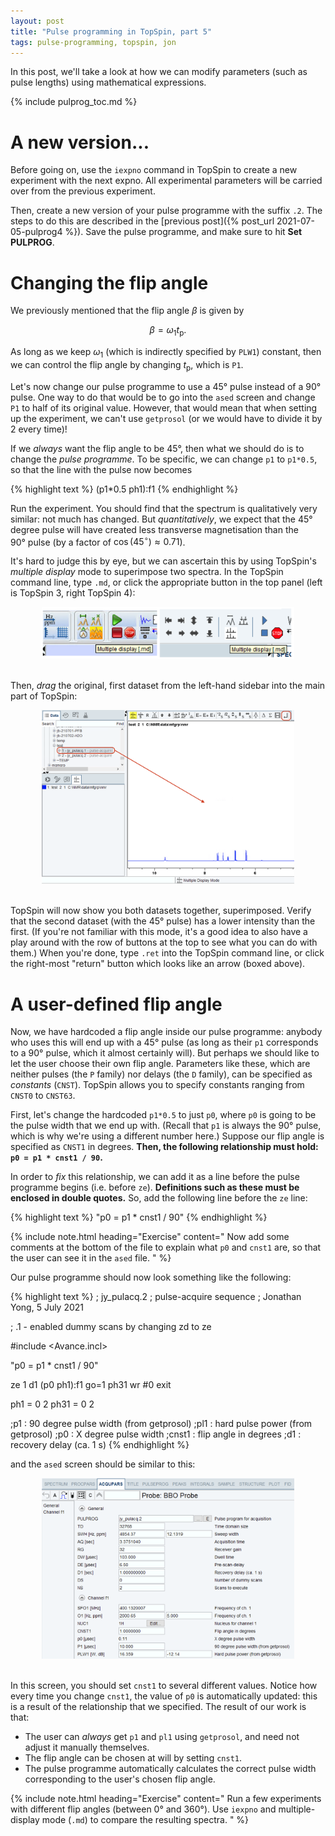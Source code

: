 ```yaml
---
layout: post
title: "Pulse programming in TopSpin, part 5"
tags: pulse-programming, topspin, jon
---
```


In this post, we'll take a look at how we can modify parameters (such as pulse lengths) using mathematical expressions.

{% include pulprog_toc.md %}

# A new version...

Before going on, use the `iexpno` command in TopSpin to create a new experiment with the next expno.
All experimental parameters will be carried over from the previous experiment.

Then, create a new version of your pulse programme with the suffix `.2`.
The steps to do this are described in the [previous post]({% post_url 2021-07-05-pulprog4 %}).
Save the pulse programme, and make sure to hit **Set PULPROG**.

# Changing the flip angle

We previously mentioned that the flip angle $\beta$ is given by

$$\beta = \omega_1 t_\mathrm{p}.$$

As long as we keep $\omega_1$ (which is indirectly specified by `PLW1`) constant, then we can control the flip angle by changing $t_\mathrm{p}$, which is `P1`.

Let's now change our pulse programme to use a 45° pulse instead of a 90° pulse.
One way to do that would be to go into the `ased` screen and change `P1` to half of its original value.
However, that would mean that when setting up the experiment, we can't use `getprosol` (or we would have to divide it by 2 every time)!

If we *always* want the flip angle to be 45°, then what we should do is to change the *pulse programme*.
To be specific, we can change `p1` to `p1*0.5`, so that the line with the pulse now becomes

{% highlight text %}
(p1*0.5 ph1):f1
{% endhighlight %}

Run the experiment.
You should find that the spectrum is qualitatively very similar: not much has changed.
But *quantitatively*, we expect that the 45° degree pulse will have created less transverse magnetisation than the 90° pulse (by a factor of $\cos(45^\circ) \approx 0.71$).

It's hard to judge this by eye, but we can ascertain this by using TopSpin's *multiple display* mode to superimpose two spectra.
In the TopSpin command line, type `.md`, or click the appropriate button in the top panel (left is TopSpin 3, right TopSpin 4):

<div style="text-align: center">
<img src="/assets/images/pulprog/mult_disp.png" alt="Multiple display mode in TopSpin 3 and 4" width="80%" />
<br /><br />
</div>

Then, *drag* the original, first dataset from the left-hand sidebar into the main part of TopSpin:

<div style="text-align: center">
<img src="/assets/images/pulprog/md_drag.png" alt="Adding a new dataset to multiple display mode" width="80%" />
<br /><br />
</div>

TopSpin will now show you both datasets together, superimposed.
Verify that the second dataset (with the 45° pulse) has a lower intensity than the first.
(If you're not familiar with this mode, it's a good idea to also have a play around with the row of buttons at the top to see what you can do with them.)
When you're done, type `.ret` into the TopSpin command line, or click the right-most "return" button which looks like an arrow (boxed above).

# A user-defined flip angle

Now, we have hardcoded a flip angle inside our pulse programme: anybody who uses this will end up with a 45° pulse (as long as their `p1` corresponds to a 90° pulse, which it almost certainly will).
But perhaps we should like to let the user choose their own flip angle.
Parameters like these, which are neither pulses (the `P` family) nor delays (the `D` family), can be specified as *constants* (`CNST`).
TopSpin allows you to specify constants ranging from `CNST0` to `CNST63`.

First, let's change the hardcoded `p1*0.5` to just `p0`, where `p0` is going to be the pulse width that we end up with.
(Recall that `p1` is always the 90° pulse, which is why we're using a different number here.)
Suppose our flip angle is specified as `CNST1` in degrees.
**Then, the following relationship must hold: `p0 = p1 * cnst1 / 90`.**

In order to *fix* this relationship, we can add it as a line before the pulse programme begins (i.e. before `ze`).
**Definitions such as these must be enclosed in double quotes.**
So, add the following line before the `ze` line:

{% highlight text %}
"p0 = p1 * cnst1 / 90"
{% endhighlight %}

{% include note.html heading="Exercise" content="
Now add some comments at the bottom of the file to explain what `p0` and `cnst1` are, so that the user can see it in the `ased` file.
" %}

Our pulse programme should now look something like the following:

{% highlight text %}
; jy_pulacq.2
; pulse-acquire sequence
; Jonathan Yong, 5 July 2021

; .1 - enabled dummy scans by changing zd to ze

#include <Avance.incl>

"p0 = p1 * cnst1 / 90"

ze
1 d1
(p0 ph1):f1
go=1 ph31
wr #0
exit

ph1 = 0 2
ph31 = 0 2

;p1    : 90 degree pulse width (from getprosol)
;pl1   : hard pulse power (from getprosol)
;p0    : X degree pulse width
;cnst1 : flip angle in degrees
;d1    : recovery delay (ca. 1 s)
{% endhighlight %}

and the `ased` screen should be similar to this:

<div style="text-align: center">
<img src="/assets/images/pulprog/ased_variable_fa.png" alt="New ased screen with variable flip angle" width="80%" />
<br /><br />
</div>

In this screen, you should set `cnst1` to several different values.
Notice how every time you change `cnst1`, the value of `p0` is automatically updated: this is a result of the relationship that we specified.
The result of our work is that:

 - The user can *always* get `p1` and `pl1` using `getprosol`, and need not adjust it manually themselves.
 - The flip angle can be chosen at will by setting `cnst1`.
 - The pulse programme automatically calculates the correct pulse width corresponding to the user's chosen flip angle.

{% include note.html heading="Exercise" content="
Run a few experiments with different flip angles (between 0° and 360°). Use `iexpno` and multiple-display mode (`.md`) to compare the resulting spectra.
" %}

